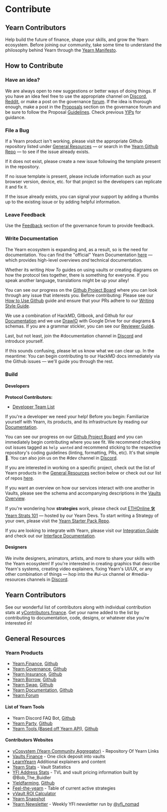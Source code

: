 # Contribute

## Yearn Contributors

Help build the future of finance, shape your skills, and grow the Yearn ecosystem. Before joining our community, take some time to understand the philosophy behind Yearn through the [Yearn Manifesto](https://gov.yearn.finance/t/how-we-think-about-yearn/7137).

## How to Contribute

### Have an idea?

We are always open to new suggestions or better ways of doing things. If you have an idea feel free to use the appropriate channel on [Discord](http://discord.yearn.finance), [Reddit](https://www.reddit.com/r/yearn_finance/), or make a post on the governance [forum](https://gov.yearn.finance/c/general-chat/7). If the idea is thorough enough, make a post in the [Proposals](https://gov.yearn.finance/c/proposals/5) section on the governance forum and be sure to follow the Proposal [Guidelines](https://gov.yearn.finance/t/proposal-how-to/106). Check previous [YIPs](https://yips.yearn.finance/all-yip) for guidance.

### File a Bug

If a Yearn product isn't working, please visit the appropriate Github repository listed under [General Resources](contributors.md#general-resources) — or search in the [Yearn Github Repo](https://github.com/iearn-finance/yearn-protocol) — to see if the issue already exists.

If it does not exist, please create a new issue following the template present in the repository.

If no issue template is present, please include information such as your browser version, device, etc. for that project so the developers can replicate it and fix it.

If the issue already exists, you can signal your support by adding a thumbs up to the existing issue or by adding helpful information.

### Leave Feedback

Use the [Feedback](https://gov.yearn.finance/c/feedback/2) section of the governance forum to provide feedback.

### Write Documentation

The Yearn ecosystem is expanding and, as a result, so is the need for documentation. You can find the "official" Yearn Documentation [here](https://docs.yearn.finance/) — which provides high-level overviews _and_ technical documentation.

Whether its writing _How To_ guides on using vaults or creating diagrams on how the protocol ties together, there is something for everyone. If you speak another language, translations might be up your alley!

You can see our progress on the [Github Project Board](https://github.com/orgs/iearn-finance/projects/2) where you can look through any issue that interests you. Before contributing: Please see our [How to Use Github](https://hackmd.io/4U35op0ORoGT24lzPhbGNQ) guide and ensure that your PRs adhere to our [Writing Style Guide](https://hackmd.io/dXQecpkJQX6XRy4y7k7j3g).

We use a combination of HackMD, Gitbook, and Github for our [Documentation](https://docs.yearn.finance/) and we use [DrawIO](https://draw.io) with Google Drive for our diagrams & schemas. If you are a grammar stickler, you can see our [Reviewer Guide](https://hackmd.io/juTKNn3xTpKJgFDo2AglLw).

Last, but not least, join the \#documentation channel in [Discord](https://discord.com/invite/6PNv2nF) and introduce yourself.

If this sounds confusing, please let us know what we can clear up. In the meantime: You can begin contributing to our HackMD docs immediately via the Github issues — we'll guide you through the rest.

### Build

#### Developers

**Protocol Contributors:**

* [Developer Team List](https://docs.yearn.finance/additional-resources/team#protocol-and-development)

If you're a developer we need your help! Before you begin: Familiarize yourself with Yearn, its products, and its infrastructure by reading our [Documentation](https://docs.yearn.finance/).

You can see our progress on our [Github Project Board](https://github.com/orgs/iearn-finance/projects/1) and you can immediately begin contributing where you see fit. We recommend checking out issues tagged as `help wanted` and recommend sticking to the respective repository's coding guidelines \(linting, formatting, PRs, etc\). It's that simple 🙂. You can also join us on the \#dev channel in [Discord](https://discord.com/invite/6PNv2nF).

If you are interested in working on a specific project, check out the list of Yearn products in the [General Resources](contributors.md#general-resources) section below or check out our list of repos [here](https://docs.yearn.finance/developers/code-repositories).

If you want an overview on how our services interact with one another in Vaults, please see the schema and accompanying descriptions in the [Vaults Overview](https://docs.yearn.finance/developers/yvaults-documentation/vaults-overview).

If you're wondering how **strategies** work, please check out [ETHOnline 🛠️ Yearn Strats 101](https://www.youtube.com/watch?v=4gwZk-IaMRs) — hosted by our Yearn Devs. To start writing a Strategy of your own, please visit the [Yearn Starter Pack Repo](https://github.com/iearn-finance/yearn-starter-pack).

If you are looking to integrate with Yearn, please visit our [Integration Guide](https://docs.yearn.finance/developers/integration-guide) and check out our [Interface Documentation](https://docs.yearn.finance/developers/yvaults-documentation/vault-interfaces).

#### Designers

We invite designers, animators, artists, and more to share your skills with the Yearn ecosystem! If you're interested in creating graphics that describe Yearn's systems, creating video explainers, fixing Yearn's UI/UX, or any other combination of things — hop into the \#ui-ux channel or \#media-resources channels in [Discord](https://docs.yearn.finance/developers/yvaults-documentation/vault-interfaces).

## Yearn Contributors

See our wonderful list of contributors along with individual contribution stats at [yContributors.finance](https://ycontributors.finance/). Get your name added to the list by contributing to documentation, code, designs, or whatever else you're interested in!

## General Resources

### Yearn Products

* [Yearn.Finance](https://yearn.finance/), [Github](https://github.com/iearn-finance/iearn-finance)
* [Yearn Governance](https://ygov.finance/), [Github](https://github.com/iearn-finance/ygov-finance)
* [Yearn Insurance](https://yinsure.finance/), [Github](https://github.com/iearn-finance/yinsure-finance)
* [Yearn Borrow](https://yborrow.finance/), [Github](https://github.com/iearn-finance/iborrow-finance)
* [Yearn Swap](https://yswap.exchange/), [Github](https://github.com/iearn-finance/yswap-finance)
* [Yearn Documentation](https://docs.yearn.finance/), [Github](https://github.com/iearn-finance/docs)
* [Yearn Forum](https://gov.yearn.finance/)

#### List of Yearn Tools

* Yearn Discord FAQ Bot, [Github](https://github.com/dgornjakovic/yfi-faq-bot)
* [Yearn Party](https://yearn.party/), [Github](https://github.com/x48-crypto/yearn-party)
* [Yearn Tools \(Based off Yearn API\)](https://yearn.tools/), [Github](https://github.com/yearn-integrations/api)

#### Contributors Websites

* [yCosystem \(Yearn Community Aggregator\)](https://ycosystem.info/) - Repository Of Yearn Links
* [Vaults Finance](https://vaults.finance/) - One click deposit into vaults
* [LearnYearn](https://learnyearn.finance/) Additional explainers and content
* [Yearn Stats](https://stats.finance) - Vault Statistics
* [YFI Address Stats](https://www.yfistats.com/) - TVL and vault pricing information built by @Bob\_The\_Buidler
* [Yieldfarming](https://yieldfarming.info/), [Github](https://github.com/yieldfarming/yieldfarming)
* [Feel-the-yearn](https://feel-the-yearn.app) - Table of current active strategies
* [yVault ROI Calculator](https://yvault-roi.netlify.app/)
* [Yearn Snapshot](https://yearn.snapshot.page/)
* [Yearn Newsletter](https://yearn.substack.com/) - Weekly YFI newsletter run by [@yfi\_nomad](https://twitter.com/yfi_nomad)

